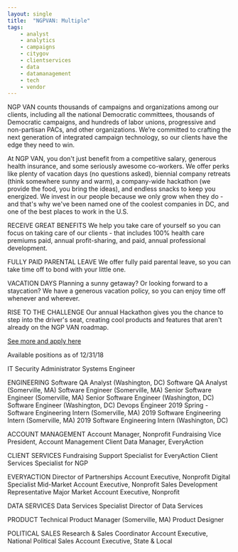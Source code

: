 ```yaml
---
layout: single
title:  "NGPVAN: Multiple"
tags: 
    - analyst
    - analytics
    - campaigns
    - citygov
    - clientservices
    - data
    - datamanagement
    - tech
    - vendor
---
```


NGP VAN counts thousands of campaigns and organizations among our clients, including all the national Democratic committees, thousands of Democratic campaigns, and hundreds of labor unions, progressive and non-partisan PACs, and other organizations. We’re committed to crafting the next generation of integrated campaign technology, so our clients have the edge they need to win.

At NGP VAN, you don't just benefit from a competitive salary, generous health insurance, and some seriously awesome co-workers. We offer perks like plenty of vacation days (no questions asked), biennial company retreats (think somewhere sunny and warm), a company-wide hackathon (we provide the food, you bring the ideas), and endless snacks to keep you energized. We invest in our people because we only grow when they do - and that's why we've been named one of the coolest companies in DC, and one of the best places to work in the U.S.

RECEIVE GREAT BENEFITS
We help you take care of yourself so you can focus on taking care of our clients - that includes 100% health care premiums paid, annual profit-sharing, and paid, annual professional development.

FULLY PAID PARENTAL LEAVE
We offer fully paid parental leave, so you can take time off to bond with your little one.

VACATION DAYS
Planning a sunny getaway? Or looking forward to a staycation? We have a generous vacation policy, so you can enjoy time off whenever and wherever.

RISE TO THE CHALLENGE
Our annual Hackathon gives you the chance to step into the driver's seat, creating cool products and features that aren't already on the NGP VAN roadmap.

[See more and apply here](https://www.ngpvan.com/careers)

Available positions as of 12/31/18

IT
Security Administrator
Systems Engineer

ENGINEERING
Software QA Analyst (Washington, DC)
Software QA Analyst (Somerville, MA)
Software Engineer (Somerville, MA)
Senior Software Engineer (Somerville, MA)
Senior Software Engineer (Washington, DC)
Software Engineer (Washington, DC)
Devops Engineer
2019 Spring - Software Engineering Intern (Somerville, MA)
2019 Software Engineering Intern (Somerville, MA)
2019 Software Engineering Intern (Washington, DC)

ACCOUNT MANAGEMENT
Account Manager, Nonprofit Fundraising
Vice President, Account Management
Client Data Manager, EveryAction

CLIENT SERVICES
Fundraising Support Specialist for EveryAction
Client Services Specialist for NGP

EVERYACTION
Director of Partnerships
Account Executive, Nonprofit
Digital Specialist
Mid-Market Account Executive, Nonprofit
Sales Development Representative
Major Market Account Executive, Nonprofit

DATA SERVICES
Data Services Specialist
Director of Data Services

PRODUCT
Technical Product Manager (Somerville, MA)
Product Designer

POLITICAL SALES
Research & Sales Coordinator
Account Executive, National Political Sales
Account Executive, State & Local
